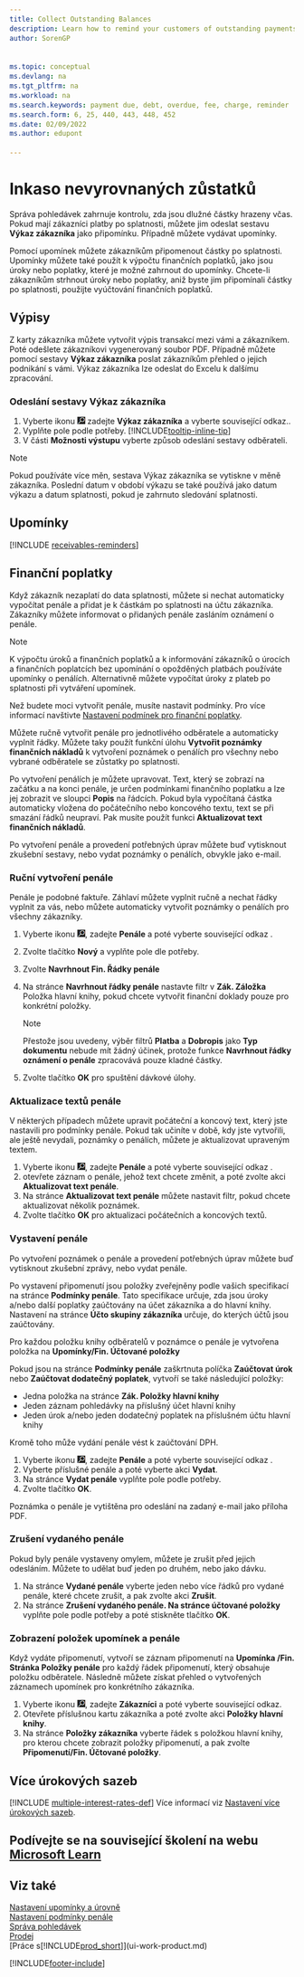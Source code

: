```yaml
---
title: Collect Outstanding Balances
description: Learn how to remind your customers of outstanding payments. Send a customer statement, issue a reminder, or send a finance charge memo.
author: SorenGP


ms.topic: conceptual
ms.devlang: na
ms.tgt_pltfrm: na
ms.workload: na
ms.search.keywords: payment due, debt, overdue, fee, charge, reminder
ms.search.form: 6, 25, 440, 443, 448, 452
ms.date: 02/09/2022
ms.author: edupont

---
```

# Inkaso nevyrovnaných zůstatků

Správa pohledávek zahrnuje kontrolu, zda jsou dlužné částky hrazeny včas. Pokud mají zákazníci platby po splatnosti, můžete jim odeslat sestavu **Výkaz zákazníka** jako připomínku. Případně můžete vydávat upomínky.

Pomocí upomínek můžete zákazníkům připomenout částky po splatnosti. Upomínky můžete také použít k výpočtu finančních poplatků, jako jsou úroky nebo poplatky, které je možné zahrnout do upomínky. Chcete-li zákazníkům strhnout úroky nebo poplatky, aniž byste jim připomínali částky po splatnosti, použijte vyúčtování finančních poplatků.

## Výpisy

Z karty zákazníka můžete vytvořit výpis transakcí mezi vámi a zákazníkem. Poté odešlete zákazníkovi vygenerovaný soubor PDF. Případně můžete pomocí sestavy **Výkaz zákazníka** poslat zákazníkům přehled o jejich podnikání s vámi. Výkaz zákazníka lze odeslat do Excelu k dalšímu zpracování.

### Odeslání sestavy Výkaz zákazníka 

1. Vyberte ikonu ![Žárovky, která otevře funkci Řekněte mi ](media/ui-search/search_small.png "Řekněte mi, co chcete dělat") zadejte **Výkaz zákazníka** a vyberte související odkaz..
2. Vyplňte pole podle potřeby. [!INCLUDE[tooltip-inline-tip](includes/tooltip-inline-tip_md.md)]
3. V části **Možnosti výstupu** vyberte způsob odeslání sestavy odběrateli.

> [!NOTE]
> Pokud používáte více měn, sestava Výkaz zákazníka se vytiskne v  měně zákazníka. Poslední datum v období výkazu se také používá jako datum výkazu a datum splatnosti, pokud je zahrnuto sledování splatnosti.

## Upomínky

[!INCLUDE [receivables-reminders](includes/receivables-reminders.md)]

## Finanční poplatky

Když zákazník nezaplatí do data splatnosti, můžete si nechat automaticky vypočítat penále a přidat je k částkám po splatnosti na účtu zákazníka. Zákazníky můžete informovat o přidaných penále zasláním oznámení o penále.

> [!NOTE]  
> K výpočtu úroků a finančních poplatků a k informování zákazníků o úrocích a finančních poplatcích bez upomínání o opožděných platbách používáte upomínky o penálích. Alternativně můžete vypočítat úroky z plateb po splatnosti při vytváření upomínek.

Než budete moci vytvořit penále, musíte nastavit podmínky. Pro více informací navštivte [Nastavení podmínek pro finanční poplatky](finance-setup-finance-charges.md).

Můžete ručně vytvořit penále pro jednotlivého odběratele a automaticky vyplnit řádky. Můžete taky použít funkční úlohu **Vytvořit poznámky finančních nákladů** k vytvoření poznámek o penálích pro všechny nebo vybrané odběratele se zůstatky po splatnosti.

Po vytvoření penálích je můžete upravovat. Text, který se zobrazí na začátku a na konci penále, je určen podmínkami finančního poplatku a lze jej zobrazit ve sloupci **Popis** na řádcích. Pokud byla vypočítaná částka automaticky vložena do počátečního nebo koncového textu, text se při smazání řádků neupraví. Pak musíte použít funkci **Aktualizovat text finančních nákladů**.

Po vytvoření penále a provedení potřebných úprav můžete buď vytisknout zkušební sestavy, nebo vydat poznámky o penálích, obvykle jako e-mail.

### Ruční vytvoření penále

Penále je podobné faktuře. Záhlaví můžete vyplnit ručně a nechat řádky vyplnit za vás, nebo můžete automaticky vytvořit poznámky o penálích pro všechny zákazníky.

1. Vyberte ikonu ![Žárovky, která otevře funkci Řekněte mi 2.](media/ui-search/search_small.png "Řekněte mi, co chcete udělat"), zadejte **Penále** a poté vyberte související odkaz .
2. Zvolte tlačítko **Nový** a vyplňte pole dle potřeby.
3. Zvolte **Navrhnout Fin. Řádky penále** 
4. Na stránce **Navrhnout řádky penále** nastavte filtr v **Zák. Záložka** Položka hlavní knihy, pokud chcete vytvořit finanční doklady pouze pro konkrétní položky.

   > [!NOTE]
   > Přestože jsou uvedeny, výběr filtrů **Platba** a **Dobropis** jako **Typ dokumentu** nebude mít žádný účinek, protože funkce **Navrhnout řádky oznámení o penále** zpracovává pouze kladné částky.
5. Zvolte tlačítko **OK** pro spuštění dávkové úlohy.

### Aktualizace textů penále
V některých případech můžete upravit počáteční a koncový text, který jste nastavili pro podmínky penále.  Pokud tak učiníte v době, kdy jste vytvořili, ale ještě nevydali, poznámky o penálích, můžete je aktualizovat upraveným textem.

1. Vyberte ikonu ![Žárovky, která otevře funkci Řekněte mi 3.](media/ui-search/search_small.png "Řekněte mi, co chcete udělat"), zadejte **Penále** a poté vyberte související odkaz .
2. otevřete záznam o penále, jehož text chcete změnit, a poté zvolte akci **Aktualizovat text penále**.
3. Na stránce **Aktualizovat text penále** můžete nastavit filtr, pokud chcete aktualizovat několik poznámek.
4. Zvolte tlačítko **OK** pro aktualizaci počátečních a koncových textů.

### Vystavení penále
Po vytvoření poznámek o penále a provedení potřebných úprav můžete buď vytisknout zkušební zprávy, nebo vydat penále.

Po vystavení připomenutí jsou položky zveřejněny podle vašich specifikací na stránce **Podmínky penále**. Tato specifikace určuje, zda jsou úroky a/nebo další poplatky zaúčtovány na účet zákazníka a do hlavní knihy. Nastavení na stránce **Účto skupiny zákazníka** určuje, do kterých účtů jsou zaúčtovány.

Pro každou položku knihy odběratelů v poznámce o penále je vytvořena položka na **Upomínky/Fin. Účtované položky** 

Pokud jsou na stránce **Podmínky penále** zaškrtnuta políčka **Zaúčtovat úrok** nebo **Zaúčtovat dodatečný poplatek**, vytvoří se také následující položky:

- Jedna položka na stránce **Zák. Položky hlavní knihy** 
- Jeden záznam pohledávky na příslušný účet hlavní knihy
- Jeden úrok a/nebo jeden dodatečný poplatek na příslušném účtu hlavní knihy

Kromě toho může vydání penále vést k zaúčtování DPH.

1. Vyberte ikonu ![Žárovky, která otevře funkci Řekněte mi 4.](media/ui-search/search_small.png "Řekněte mi, co chcete udělat"), zadejte **Penále** a poté vyberte související odkaz .
2. Vyberte příslušné penále a poté vyberte akci **Vydat**.
3. Na stránce **Vydat penále** vyplňte pole podle potřeby.
4. Zvolte tlačítko **OK**.

Poznámka o penále je vytištěna pro odeslání na zadaný e-mail jako příloha PDF.

### Zrušení vydaného penále
Pokud byly penále vystaveny omylem, můžete je zrušit před jejich odesláním. Můžete to udělat buď jeden po druhém, nebo jako dávku.
1. Na stránce **Vydané penále** vyberte jeden nebo více řádků pro vydané penále, které chcete zrušit, a pak zvolte akci **Zrušit**.
2. Na stránce **Zrušení vydaného penále. Na stránce účtované položky** vyplňte pole podle potřeby a poté stiskněte tlačítko **OK**.

### Zobrazení položek upomínek a penále
Když vydáte připomenutí, vytvoří se záznam připomenutí na **Upomínka /Fin. Stránka Položky penále** pro každý řádek připomenutí, který obsahuje položku odběratele. Následně můžete získat přehled o vytvořených záznamech upomínek pro konkrétního zákazníka.
1. Vyberte ikonu ![Žárovky, která otevře funkci Řekněte mi.](media/ui-search/search_small.png "Řekněte mi, co chcete dělat"), zadejte **Zákazníci** a poté vyberte související odkaz.
2. Otevřete příslušnou kartu zákazníka a poté zvolte akci **Položky hlavní knihy**.
3. Na stránce **Položky zákazníka** vyberte řádek s položkou hlavní knihy, pro kterou chcete zobrazit položky připomenutí, a pak zvolte **Připomenutí/Fin. Účtované položky**.

## Více úrokových sazeb

[!INCLUDE [multiple-interest-rates-def](includes/multiple-interest-rates-def.md)] Více informací viz [Nastavení více úrokových sazeb](finance-how-to-set-up-multiple-interest-rates.md).

## Podívejte se na související školení na webu [Microsoft Learn](/learn/paths/process-financial-periodic-activities-dynamics-365-business-central/)

## Viz také

 [Nastavení upomínky a úrovně ](finance-setup-reminders.md)  
[Nastavení podmínky penále](finance-setup-finance-charges.md)  
[Správa pohledávek](receivables-manage-receivables.md)  
[Prodej](sales-manage-sales.md)  
[Práce s[!INCLUDE[prod_short](includes/prod_short.md)]](ui-work-product.md)


[!INCLUDE[footer-include](includes/footer-banner.md)]